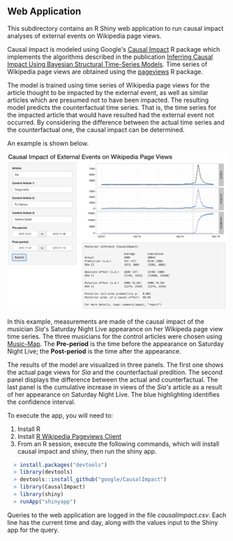 ## Web Application

This subdirectory contains an R Shiny web application to run causal impact analyses of external events on Wikipedia page views.

Causal impact is modeled using Google's [Causal Impact](https://google.github.io/CausalImpact/) R package which implements the algorithms described in the publication [Inferring Causal Impact Using Bayesian Structural Time-Series Models](http://research.google.com/pubs/pub41854.html).  Time series of Wikipedia page views are obtained using the [pageviews](https://github.com/Ironholds/pageviews) R package.

The model is trained using time series of Wikipedia page views for the article thought to be impacted by the external event, as well as similar articles which are presumed not to have been impacted. The resulting model predicts the counterfactual time series. That is, the time series for the impacted article 
that would have resulted had the external event not occurred. By considering the difference between the actual time series and the counterfactual one, the causal impact can be determined.

An example is shown below.

![screenshot](shinyapp.png)

In this example, measurements are made of the causal impact of the musician *Sia*'s Saturday Night Live appearance on her Wikipeda page view time series.  The three musicians for the control articles were chosen using [Music-Map](http://www.music-map.com/disclosure.html). The **Pre-period** is the time before the appearance on Saturday Night Live; the **Post-period** is the time after the appearance.

The results of the model are visualized in three panels. The first one shows the actual page views for *Sia* and the counterfactual predition. The second panel displays the difference between the actual and counterfactual. The last panel is the cumulative increase in views of the *Sia's* article as a result of her appearance on Saturday Night Live. The blue highlighting identifies the confidence interval.

To execute the app, you will need to:  
1. Install R  
2. Install [R Wikipedia Pageviews Client](https://github.com/Ironholds/pageviews)  
3. From an R session, execute the following commands, which will install causal impact and shiny, then run the shiny app.
```R
  > install.packages("devtools")
  > library(devtools)
  > devtools::install_github("google/CausalImpact")
  > library(CausalImpact)
  > library(shiny)
  > runApp("shinyapp")
```

Queries to the web application are logged in the file *causalimpact.csv*.  Each line has the current time and day, along with the values input to the Shiny app for the query.